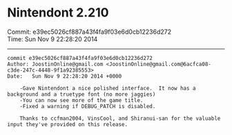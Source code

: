 # Nintendont 2.210
Commit: e39ec5026cf887a43f4fa9f03e6d0cb12236d272  
Time: Sun Nov 9 22:28:20 2014   

-----

```
commit e39ec5026cf887a43f4fa9f03e6d0cb12236d272
Author: JoostinOnline@gmail.com <JoostinOnline@gmail.com@6acfca08-c3de-247c-4448-9f1a92385553>
Date:   Sun Nov 9 22:28:20 2014 +0000

    -Gave Nintendont a nice polished interface.  It now has a background and a truetype font (no more jaggies)
    -You can now see more of the game title.
    -Fixed a warning if DEBUG_PATCH is disabled.
    
    Thanks to ccfman2004, VinsCool, and Shiranui-san for the valuable input they've provided on this release.
```
